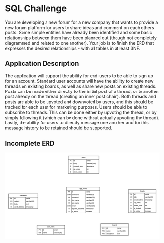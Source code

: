# SQL Challenge

You are developing a new forum for a new company that wants to provide a new forum platform for users to share ideas and comment on each others posts. Some simple entities have already been identified and some basic relationships between them have been planned out (though not completely diagrammed and related to one another). Your job is to finish the ERD that expresses the desired relationships - with all tables in at least 3NF.

## Application Description

The application will support the ability for end-users to be able to sign up for an account. Standard user accounts will have the ability to create new threads on existing boards, as well as share new posts on existing threads. Posts can be made either directly to the initial post of a thread, or to another post already on the thread (creating an inner post chain). Both threads and posts are able to be upvoted and downvoted by users, and this should be tracked for each user for marketing purposes. Users should be able to subscribe to threads. This can be done either by upvoting the thread, or by simply following it (which can be done without actually upvoting the thread). Lastly, the ability for users to directly message one another and for this message history to be retained should be supported.

## Incomplete ERD

![devboards-erd-incomplete](https://github.com/210119-java-enterprise/assignments/blob/main/assets/devboards-challenge.png)

